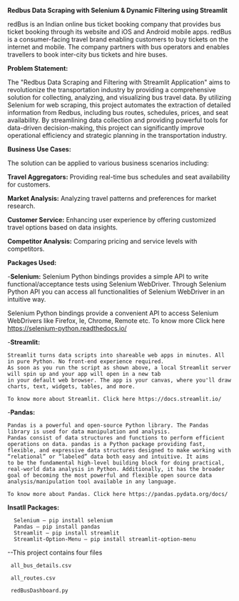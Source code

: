 **Redbus Data Scraping with Selenium &amp; Dynamic Filtering using Streamlit**

redBus is an Indian online bus ticket booking company that provides bus ticket booking through its website and iOS and Android mobile apps. redBus is a consumer-facing travel brand enabling customers to buy tickets on the internet and mobile. The company partners with bus operators and enables travellers to book inter-city bus tickets and hire buses.

**Problem Statement:**

The "Redbus Data Scraping and Filtering with Streamlit Application" aims to revolutionize the transportation industry by providing a comprehensive solution for collecting, analyzing, and visualizing bus travel data. By utilizing Selenium for web scraping, this project automates the extraction of detailed information from Redbus, including bus routes, schedules, prices, and seat availability. By streamlining data collection and providing powerful tools for data-driven decision-making, this project can significantly improve operational efficiency and strategic planning in the transportation industry.

**Business Use Cases:**

The solution can be applied to various business scenarios including:

**Travel Aggregators:** Providing real-time bus schedules and seat availability for customers.

**Market Analysis:** Analyzing travel patterns and preferences for market research.

**Customer Service:** Enhancing user experience by offering customized travel options based on data insights.

**Competitor Analysis:** Comparing pricing and service levels with competitors.

**Packages Used:**

 -**Selenium:**
   Selenium Python bindings provides a simple API to write functional/acceptance tests using Selenium WebDriver. Through Selenium Python API you can access all functionalities of Selenium WebDriver in an intuitive way.

   Selenium Python bindings provide a convenient API to access Selenium WebDrivers like Firefox, Ie, Chrome, Remote etc. To know more Click here https://selenium-python.readthedocs.io/
 
 -**Streamlit:**

    Streamlit turns data scripts into shareable web apps in minutes. All in pure Python. No front‑end experience required.
    As soon as you run the script as shown above, a local Streamlit server will spin up and your app will open in a new tab
    in your default web browser. The app is your canvas, where you'll draw charts, text, widgets, tables, and more.

    To know more about Streamlit. Click here https://docs.streamlit.io/

 -**Pandas:**

    Pandas is a powerful and open-source Python library. The Pandas library is used for data manipulation and analysis.
    Pandas consist of data structures and functions to perform efficient operations on data. pandas is a Python package providing fast, flexible, and expressive data structures designed to make working with “relational” or “labeled” data both easy and intuitive. It aims 
    to be the fundamental high-level building block for doing practical, real-world data analysis in Python. Additionally, it has the broader goal of becoming the most powerful and flexible open source data analysis/manipulation tool available in any language.

    To know more about Pandas. Click here https://pandas.pydata.org/docs/


**Insatll Packages:**

      Selenium – pip install selenium
      Pandas – pip install pandas
      Streamlit – pip install streamlit
      Streamlit-Option-Menu – pip install streamlit-option-menu
     
  --This project contains four files
  
     all_bus_details.csv
     
     all_routes.csv
    
     redBusDashboard.py
